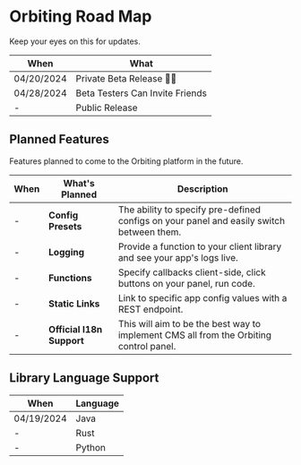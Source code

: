 # Orbiting Road Map

Keep your eyes on this for updates.

| When       | What                            |
| ---------- | ------------------------------- |
| 04/20/2024 | Private Beta Release 🎊🎊       |
| 04/28/2024 | Beta Testers Can Invite Friends |
| -          | Public Release                  |

## Planned Features

Features planned to come to the Orbiting platform in the future.

| When | What's Planned            | Description                                                                              |
| ---- | ------------------------- | ---------------------------------------------------------------------------------------- |
| -    | **Config Presets**        | The ability to specify pre-defined configs on your panel and easily switch between them. |
| -    | **Logging**               | Provide a function to your client library and see your app's logs live.                  |
| -    | **Functions**             | Specify callbacks client-side, click buttons on your panel, run code.                    |
| -    | **Static Links**          | Link to specific app config values with a REST endpoint.                                 |
| -    | **Official I18n Support** | This will aim to be the best way to implement CMS all from the Orbiting control panel.   |

## Library Language Support

| When       | Language |
| ---------- | -------- |
| 04/19/2024 | Java     |
| -          | Rust     |
| -          | Python   |
